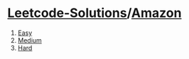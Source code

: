 # [Leetcode-Solutions](./..)/[Amazon](./)
1. [Easy](./Easy)
2. [Medium](./Medium)
3. [Hard](./Hard)
